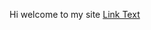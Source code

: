 Hi welcome to my site
<a href="https://fuxixing.github.io/project/interactive_vicsek.html">Link Text</a>
